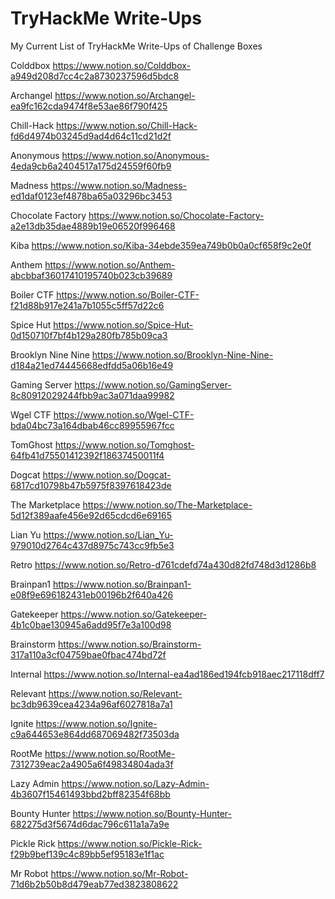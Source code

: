 # TryHackMe Write-Ups
My Current List of TryHackMe Write-Ups of Challenge Boxes

Colddbox
https://www.notion.so/Colddbox-a949d208d7cc4c2a8730237596d5bdc8

Archangel
https://www.notion.so/Archangel-ea9fc162cda9474f8e53ae86f790f425

Chill-Hack
https://www.notion.so/Chill-Hack-fd6d4974b03245d9ad4d64c11cd21d2f

Anonymous
https://www.notion.so/Anonymous-4eda9cb6a2404517a175d24559f60fb9

Madness
https://www.notion.so/Madness-ed1daf0123ef4878ba65a03296bc3453

Chocolate Factory
https://www.notion.so/Chocolate-Factory-a2e13db35dae4889b19e06520f996468

Kiba
https://www.notion.so/Kiba-34ebde359ea749b0b0a0cf658f9c2e0f

Anthem
https://www.notion.so/Anthem-abcbbaf36017410195740b023cb39689

Boiler CTF
https://www.notion.so/Boiler-CTF-f21d88b917e241a7b1055c5ff57d22c6

Spice Hut
https://www.notion.so/Spice-Hut-0d150710f7bf4b129a280fb785b09ca3

Brooklyn Nine Nine
https://www.notion.so/Brooklyn-Nine-Nine-d184a21ed74445668edfdd5a06b16e49

Gaming Server
https://www.notion.so/GamingServer-8c80912029244fbb9ac3a071daa99982

Wgel CTF
https://www.notion.so/Wgel-CTF-bda04bc73a164dbab46cc89955967fcc

TomGhost
https://www.notion.so/Tomghost-64fb41d75501412392f18637450011f4

Dogcat
https://www.notion.so/Dogcat-6817cd10798b47b5975f8397618423de

The Marketplace
https://www.notion.so/The-Marketplace-5d12f389aafe456e92d65cdcd6e69165

Lian Yu
https://www.notion.so/Lian_Yu-979010d2764c437d8975c743cc9fb5e3

Retro
https://www.notion.so/Retro-d761cdefd74a430d82fd748d3d1286b8

Brainpan1
https://www.notion.so/Brainpan1-e08f9e696182431eb00196b2f640a426

Gatekeeper
https://www.notion.so/Gatekeeper-4b1c0bae130945a6add95f7e3a100d98

Brainstorm
https://www.notion.so/Brainstorm-317a110a3cf04759bae0fbac474bd72f

Internal
https://www.notion.so/Internal-ea4ad186ed194fcb918aec217118dff7

Relevant
https://www.notion.so/Relevant-bc3db9639cea4234a96af6027818a7a1

Ignite
https://www.notion.so/Ignite-c9a644653e864dd687069482f73503da

RootMe
https://www.notion.so/RootMe-7312739eac2a4905a6f49834804ada3f

Lazy Admin
https://www.notion.so/Lazy-Admin-4b3607f15461493bbd2bff82354f68bb

Bounty Hunter
https://www.notion.so/Bounty-Hunter-682275d3f5674d6dac796c611a1a7a9e

Pickle Rick
https://www.notion.so/Pickle-Rick-f29b9bef139c4c89bb5ef95183e1f1ac

Mr Robot
https://www.notion.so/Mr-Robot-71d6b2b50b8d479eab77ed3823808622
